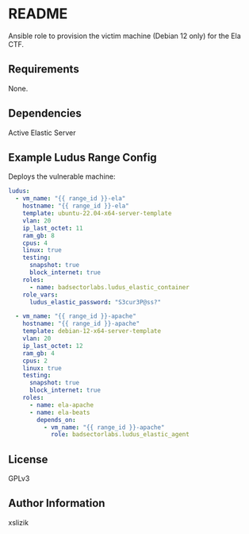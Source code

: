 # README

Ansible role to provision the victim machine (Debian 12 only) for the Ela CTF.

## Requirements

None.

## Dependencies

Active Elastic Server

## Example Ludus Range Config
Deploys the vulnerable machine:
```yaml
ludus:
  - vm_name: "{{ range_id }}-ela"
    hostname: "{{ range_id }}-ela"
    template: ubuntu-22.04-x64-server-template
    vlan: 20
    ip_last_octet: 11
    ram_gb: 8
    cpus: 4
    linux: true
    testing:
      snapshot: true
      block_internet: true
    roles:
      - name: badsectorlabs.ludus_elastic_container
    role_vars:
      ludus_elastic_password: "S3cur3P@ss?"

  - vm_name: "{{ range_id }}-apache"
    hostname: "{{ range_id }}-apache"
    template: debian-12-x64-server-template
    vlan: 20
    ip_last_octet: 12
    ram_gb: 4
    cpus: 2
    linux: true
    testing:
      snapshot: true
      block_internet: true
    roles:
      - name: ela-apache
      - name: ela-beats
        depends_on:
          - vm_name: "{{ range_id }}-apache"
            role: badsectorlabs.ludus_elastic_agent
```

## License

GPLv3

## Author Information

xslizik